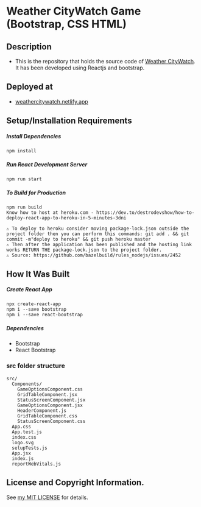 # Weather CityWatch Game (Bootstrap, CSS HTML) 
## Description
* This is the repository that holds the source code of [Weather CityWatch](https://weathercitywatch.netlify.app/).  It has been developed using Reactjs and bootstrap.

## Deployed at
* [weathercitywatch.netlify.app](https://weathercitywatch.netlify.app/)

## Setup/Installation Requirements
##### Install Dependencies

```
npm install
```

##### Run React Development Server

```
npm run start
```

##### To Build for Production

```
npm run build
Know how to host at heroku.com - https://dev.to/destrodevshow/how-to-deploy-react-app-to-heroku-in-5-minutes-3dni

⚠️ To deploy to heroku consider moving package-lock.json outside the project folder then you can perform this commands: git add . && git commit -m"deploy to heroku" && git push heroku master
⚠️ Then after the application has been published and the hosting link works RETURN THE package-lock.json to the project folder.
⚠️ Source: https://github.com/bazelbuild/rules_nodejs/issues/2452
```

## How It Was Built
##### Create React App
```
npx create-react-app
npm i --save bootstrap
npm i --save react-bootstrap
```
##### Dependencies
* Bootstrap
* React Bootstrap

### src folder structure
```
src/
  Components/
    GameOptionsComponent.css
    GridTableComponent.jsx   
    StatusScreenComponent.jsx
    GameOptionsComponent.jsx
    HeaderComponent.js
    GridTableComponent.css  
    StatusScreenComponent.css
  App.css
  App.test.js
  index.css
  logo.svg
  setupTests.js
  App.jsx
  index.js 
  reportWebVitals.js
```

## License and Copyright Information.
See [my MIT LICENSE](https://github.com/kimanicharles911/weather_citywatch/blob/master/LICENSE.txt) for details.